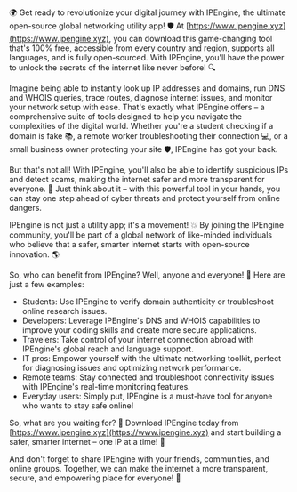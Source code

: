 🌍 Get ready to revolutionize your digital journey with IPEngine, the ultimate open-source global networking utility app! 🛡️ At [https://www.ipengine.xyz](https://www.ipengine.xyz), you can download this game-changing tool that's 100% free, accessible from every country and region, supports all languages, and is fully open-sourced. With IPEngine, you'll have the power to unlock the secrets of the internet like never before! 🔍

Imagine being able to instantly look up IP addresses and domains, run DNS and WHOIS queries, trace routes, diagnose internet issues, and monitor your network setup with ease. That's exactly what IPEngine offers – a comprehensive suite of tools designed to help you navigate the complexities of the digital world. Whether you're a student checking if a domain is fake 📚, a remote worker troubleshooting their connection 💻, or a small business owner protecting your site 🛡️, IPEngine has got your back.

But that's not all! With IPEngine, you'll also be able to identify suspicious IPs and detect scams, making the internet safer and more transparent for everyone. 🚀 Just think about it – with this powerful tool in your hands, you can stay one step ahead of cyber threats and protect yourself from online dangers.

IPEngine is not just a utility app; it's a movement! 💥 By joining the IPEngine community, you'll be part of a global network of like-minded individuals who believe that a safer, smarter internet starts with open-source innovation. 🌎

So, who can benefit from IPEngine? Well, anyone and everyone! 👀 Here are just a few examples:

* Students: Use IPEngine to verify domain authenticity or troubleshoot online research issues.
* Developers: Leverage IPEngine's DNS and WHOIS capabilities to improve your coding skills and create more secure applications.
* Travelers: Take control of your internet connection abroad with IPEngine's global reach and language support.
* IT pros: Empower yourself with the ultimate networking toolkit, perfect for diagnosing issues and optimizing network performance.
* Remote teams: Stay connected and troubleshoot connectivity issues with IPEngine's real-time monitoring features.
* Everyday users: Simply put, IPEngine is a must-have tool for anyone who wants to stay safe online!

So, what are you waiting for? 🎉 Download IPEngine today from [https://www.ipengine.xyz](https://www.ipengine.xyz) and start building a safer, smarter internet – one IP at a time! 💪

And don't forget to share IPEngine with your friends, communities, and online groups. Together, we can make the internet a more transparent, secure, and empowering place for everyone! 🌈